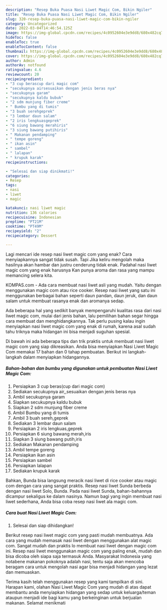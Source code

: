 ```yaml
---
description: "Resep Buka Puasa Nasi Liwet Magic Com, Bikin Ngiler"
title: "Resep Buka Puasa Nasi Liwet Magic Com, Bikin Ngiler"
slug: 320-resep-buka-puasa-nasi-liwet-magic-com-bikin-ngiler
category: Uncategorized
date: 2022-03-04T14:46:54.125Z
image: https://img-global.cpcdn.com/recipes/4c0952604e3e9dd8/680x482cq70/nasi-liwet-magic-com-foto-resep-utama.jpg
hideToc: false
enableToc: true
enableTocContent: false
thumbnail: https://img-global.cpcdn.com/recipes/4c0952604e3e9dd8/680x482cq70/nasi-liwet-magic-com-foto-resep-utama.jpg
cover: https://img-global.cpcdn.com/recipes/4c0952604e3e9dd8/680x482cq70/nasi-liwet-magic-com-foto-resep-utama.jpg
author: Admin
authorAv: notfound
ratingvalue: 4.6
reviewcount: 20
recipeingredient:
- "3 cup berascup dari magic com"
- "secukupnya airsesuaikan dengan jenis beras nya"
- "secukupnya garam"
- "secukupnya kaldu bubuk"
- "2 sdm munjung fiber creme"
- " Bumbu yang di tumis"
- "3 buah serehgeprek"
- "3 lembar daun salam"
- "2 iris lengkuasgeprek"
- "6 siung bawang merahiris"
- "3 siung bawang putihiris"
- " Makanan pendamping"
- " tempe goreng"
- " ikan asin"
- " sambel"
- " lalapan"
- " krupuk karak"
recipeinstructions:

- "Selesai dan siap dinikmati!"
categories:
- Resep
tags:
- nasi
- liwet
- magic

katakunci: nasi liwet magic 
nutrition: 136 calories
recipecuisine: Indonesian
preptime: "PT21M"
cooktime: "PT49M"
recipeyield: "2"
recipecategory: Dessert

---
```



Lagi mencari ide resep nasi liwet magic com yang enak? Cara menyiapkannya sangat tidak susah. Tapi Jika keliru mengolah maka hasilnya akan hambar dan justru cenderung tidak enak. Padahal nasi liwet magic com yang enak harusnya Kan punya aroma dan rasa yang mampu memancing selera kita.


KOMPAS.com - Ada cara membuat nasi liwet asli yang mudah. Yaitu dengan menggunakan magic com atau rice cooker. Resep nasi liwet yang satu ini menggunakan berbagai bahan seperti daun pandan, daun jeruk, dan daun salam untuk membuat rasanya enak dan aromanya sedap.

Ada beberapa hal yang sedikit banyak mempengaruhi kualitas rasa dari nasi liwet magic com, mulai dari jenis bahan, lalu pemilihan bahan segar hingga cara membuat dan menghidangkannya. Tak perlu pusing kalau ingin menyiapkan nasi liwet magic com yang enak di rumah, karena asal sudah tahu triknya maka hidangan ini bisa menjadi suguhan spesial.


Di bawah ini ada beberapa tips dan trik praktis untuk membuat nasi liwet magic com yang siap dikreasikan. Anda bisa menyiapkan Nasi Liwet Magic Com memakai 17 bahan dan 0 tahap pembuatan. Berikut ini langkah-langkah dalam menyiapkan hidangannya.

<!--inarticleads1-->

##### Bahan-bahan dan bumbu yang digunakan untuk pembuatan Nasi Liwet Magic Com:

1. Persiapkan 3 cup beras(cup dari magic com)
1. Sediakan secukupnya air,,sesuaikan dengan jenis beras nya
1. Ambil secukupnya garam
1. Siapkan secukupnya kaldu bubuk
1. Siapkan 2 sdm munjung fiber creme
1. Ambil  Bumbu yang di tumis
1. Ambil 3 buah sereh,geprek
1. Sediakan 3 lembar daun salam
1. Persiapkan 2 iris lengkuas,geprek
1. Persiapkan 6 siung bawang merah,iris
1. Siapkan 3 siung bawang putih,iris
1. Sediakan  Makanan pendamping
1. Ambil  tempe goreng
1. Persiapkan  ikan asin
1. Persiapkan  sambel
1. Persiapkan  lalapan
1. Sediakan  krupuk karak


Bahkan, Bunda bisa langsung meracik nasi liwet di rice cooker atau magic com dengan cara yang sangat praktis. Resep nasi liwet Sunda berbeda dengan nasi liwet Solo, Bunda. Pada nasi liwet Sunda, bahan-bahannya dicampur sekaligus ke dalam nasinya. Namun bagi yang ingin membuat nasi liwet sederhana, Anda bisa coba resep nasi liwet ala magic com. 

<!--inarticleads2-->

##### Cara buat Nasi Liwet Magic Com:


1. Selesai dan siap dihidangkan!

Berikut resep nasi liwet magic com yang pasti mudah membuatnya. Ada cara yang mudah memasak nasi liwet dengan menggunakan alat magic com. Sangat mudah dan praktis lo membuat nasi liwet dengan magic com ini. Resep nasi liwet menggunakan magic com yang paling enak, mudah dan bisa dicoba oleh siapa saja termasuk Anda. Masyarakat Indonesia yang notabene makanan pokoknya adalah nasi, tentu saja akan mencoba beragam cara untuk mengolah nasi agar bisa menjadi hidangan yang lezat dan memuaskan. 

Terima kasih telah menggunakan resep yang kami tampilkan di sini. Harapan kami, olahan Nasi Liwet Magic Com yang mudah di atas dapat membantu anda menyiapkan hidangan yang sedap untuk keluarga/teman ataupun menjadi ide bagi kamu yang berkeinginan untuk berjualan makanan. Selamat menikmati
